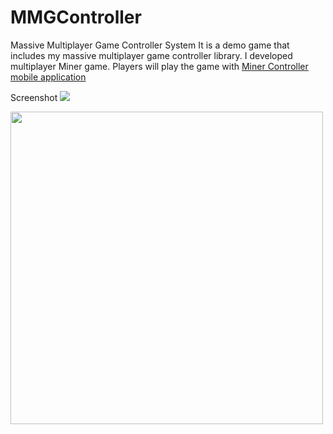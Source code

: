 # MMGController
Massive Multiplayer Game Controller System
It is a demo game that includes my massive multiplayer game controller library. I developed multiplayer Miner game.
Players will play the game with [Miner Controller mobile application](https://github.com/okanakdogan/Miner-Controller)

Screenshot
![](http://s32.postimg.org/msksz3z1x/game_SS1.png)

<p>
  <img src="http://s32.postimg.org/msksz3z1x/game_SS1.png" width="500"/>
</p>

